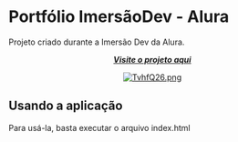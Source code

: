 # Portfólio ImersãoDev - Alura<br/>
Projeto criado durante a Imersão Dev da Alura. </br>




<div align="center">
   
[***Visite o projeto aqui***](https://porfolio-imersao-dev.vercel.app/)<br />


[![TvhfQ26.png](https://i.imgur.com/TvhfQ26.png)](https://imgur.com/TvhfQ26)
</div>

## Usando a aplicação
Para usá-la, basta executar o arquivo index.html

